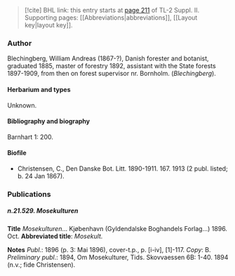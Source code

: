 > [!cite] BHL link: this entry starts at [page 211](https://www.biodiversitylibrary.org/item/103859#page/221/mode/1up) of TL-2 Suppl. II.
> Supporting pages: [[Abbreviations|abbreviations]], [[Layout key|layout key]].

### Author

Blechingberg, William Andreas (1867-?), Danish forester and botanist, graduated 1885, master of forestry 1892, assistant with the State forests 1897-1909, from then on forest supervisor nr. Bornholm. (*Blechingberg*).

#### Herbarium and types

Unknown.

#### Bibliography and biography

Barnhart 1: 200.

#### Biofile

- Christensen, C., Den Danske Bot. Litt. 1890-1911. 167. 1913 (2 publ. listed; b. 24 Jan 1867).

### Publications

##### n.21.529. Mosekulturen

**Title**
*Mosekulturen*... Kjøbenhavn (Gyldendalske Boghandels Forlag...) 1896. Oct.
**Abbreviated title**: *Mosekult.*

**Notes**
*Publ*.: 1896 (p. 3: Mai 1896), cover-t.p., p. \[i-iv\], \[1\]-117. *Copy*: B.
*Preliminary publ*.: 1894, Om Mosekulturer, Tids. Skovvaessen 6B: 1-40. 1894 (n.v.; fide Christensen).

